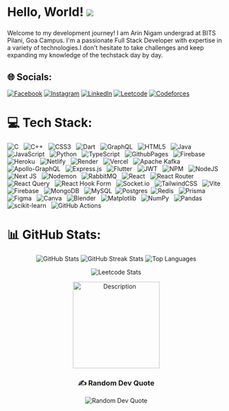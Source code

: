 Hello, World! ![](https://user-images.githubusercontent.com/18350557/176309783-0785949b-9127-417c-8b55-ab5a4333674e.gif)
==================================================================================================================================

###

<p align="left">Welcome to my development journey! I am Arin Nigam undergrad at BITS Pilani, Goa Campus. I'm a passionate Full Stack Developer with expertise in a variety of technologies.I don't hesitate to take challenges and keep expanding my knowledge of the techstack day by day.</p>


## 🌐 Socials:
[![Facebook](https://img.shields.io/badge/Facebook-%231877F2.svg?logo=Facebook&logoColor=white)](https://facebook.com/arin03) 
[![Instagram](https://img.shields.io/badge/Instagram-%23E4405F.svg?logo=Instagram&logoColor=white)](https://instagram.com/arinnigam_) 
[![LinkedIn](https://img.shields.io/badge/LinkedIn-%230077B5.svg?logo=linkedin&logoColor=white)](https://linkedin.com/in/arin-nigam) 
[![Leetcode](https://img.shields.io/badge/Leetcode-%23ED8B00.svg?logo=leetcode&logoColor=white)](https://leetcode.com/arin_nigam/)
[![Codeforces](https://img.shields.io/badge/Codeforces-%23039BE5.svg?logo=codeforces&logoColor=white)](https://codeforces.com/profile/arin_nigam)


# 💻 Tech Stack:
![C](https://img.shields.io/badge/c-%2300599C.svg?style=for-the-badge&logo=c&logoColor=white) &nbsp;
![C++](https://img.shields.io/badge/c++-%2300599C.svg?style=for-the-badge&logo=c%2B%2B&logoColor=white) &nbsp;
![CSS3](https://img.shields.io/badge/css3-%231572B6.svg?style=for-the-badge&logo=css3&logoColor=white) &nbsp;
![Dart](https://img.shields.io/badge/dart-%230175C2.svg?style=for-the-badge&logo=dart&logoColor=white) &nbsp;
![GraphQL](https://img.shields.io/badge/-GraphQL-E10098?style=for-the-badge&logo=graphql&logoColor=white) &nbsp;
![HTML5](https://img.shields.io/badge/html5-%23E34F26.svg?style=for-the-badge&logo=html5&logoColor=white) &nbsp;
![Java](https://img.shields.io/badge/java-%23ED8B00.svg?style=for-the-badge&logo=openjdk&logoColor=white) &nbsp;
![JavaScript](https://img.shields.io/badge/javascript-%23323330.svg?style=for-the-badge&logo=javascript&logoColor=%23F7DF1E) &nbsp;
![Python](https://img.shields.io/badge/python-3670A0?style=for-the-badge&logo=python&logoColor=ffdd54) &nbsp;
![TypeScript](https://img.shields.io/badge/typescript-%23007ACC.svg?style=for-the-badge&logo=typescript&logoColor=white) &nbsp;
![GithubPages](https://img.shields.io/badge/github%20pages-121013?style=for-the-badge&logo=github&logoColor=white) &nbsp;
![Firebase](https://img.shields.io/badge/firebase-%23039BE5.svg?style=for-the-badge&logo=firebase) &nbsp;
![Heroku](https://img.shields.io/badge/heroku-%23430098.svg?style=for-the-badge&logo=heroku&logoColor=white) &nbsp;
![Netlify](https://img.shields.io/badge/netlify-%23000000.svg?style=for-the-badge&logo=netlify&logoColor=#00C7B7) &nbsp;
![Render](https://img.shields.io/badge/Render-%46E3B7.svg?style=for-the-badge&logo=render&logoColor=white) &nbsp;
![Vercel](https://img.shields.io/badge/vercel-%23000000.svg?style=for-the-badge&logo=vercel&logoColor=white) &nbsp;
![Apache Kafka](https://img.shields.io/badge/Apache%20Kafka-000?style=for-the-badge&logo=apachekafka) &nbsp;
![Apollo-GraphQL](https://img.shields.io/badge/-ApolloGraphQL-311C87?style=for-the-badge&logo=apollo-graphql) &nbsp;
![Express.js](https://img.shields.io/badge/express.js-%23404d59.svg?style=for-the-badge&logo=express&logoColor=%2361DAFB) &nbsp;
![Flutter](https://img.shields.io/badge/Flutter-%2302569B.svg?style=for-the-badge&logo=Flutter&logoColor=white) &nbsp;
![JWT](https://img.shields.io/badge/JWT-black?style=for-the-badge&logo=JSON%20web%20tokens) &nbsp;
![NPM](https://img.shields.io/badge/NPM-%23CB3837.svg?style=for-the-badge&logo=npm&logoColor=white) &nbsp;
![NodeJS](https://img.shields.io/badge/node.js-6DA55F?style=for-the-badge&logo=node.js&logoColor=white) &nbsp;
![Next JS](https://img.shields.io/badge/Next-black?style=for-the-badge&logo=next.js&logoColor=white) &nbsp;
![Nodemon](https://img.shields.io/badge/NODEMON-%23323330.svg?style=for-the-badge&logo=nodemon&logoColor=%BBDEAD) &nbsp;
![RabbitMQ](https://img.shields.io/badge/rabbitmq-FF6600?style=for-the-badge&logo=rabbitmq&logoColor=white) &nbsp;
![React](https://img.shields.io/badge/react-%2320232a.svg?style=for-the-badge&logo=react&logoColor=%2361DAFB) &nbsp;
![React Router](https://img.shields.io/badge/React_Router-CA4245?style=for-the-badge&logo=react-router&logoColor=white) &nbsp;
![React Query](https://img.shields.io/badge/-React%20Query-FF4154?style=for-the-badge&logo=react%20query&logoColor=white) &nbsp;
![React Hook Form](https://img.shields.io/badge/React%20Hook%20Form-%23EC5990.svg?style=for-the-badge&logo=reacthookform&logoColor=white) &nbsp;
![Socket.io](https://img.shields.io/badge/Socket.io-black?style=for-the-badge&logo=socket.io&badgeColor=010101) &nbsp;
![TailwindCSS](https://img.shields.io/badge/tailwindcss-%2338B2AC.svg?style=for-the-badge&logo=tailwind-css&logoColor=white) &nbsp;
![Vite](https://img.shields.io/badge/vite-%23646CFF.svg?style=for-the-badge&logo=vite&logoColor=white) &nbsp;
![Firebase](https://img.shields.io/badge/firebase-a08021?style=for-the-badge&logo=firebase&logoColor=ffcd34) &nbsp;
![MongoDB](https://img.shields.io/badge/MongoDB-%234ea94b.svg?style=for-the-badge&logo=mongodb&logoColor=white) &nbsp;
![MySQL](https://img.shields.io/badge/mysql-4479A1.svg?style=for-the-badge&logo=mysql&logoColor=white)&nbsp;
![Postgres](https://img.shields.io/badge/postgres-%23316192.svg?style=for-the-badge&logo=postgresql&logoColor=white)&nbsp;
![Redis](https://img.shields.io/badge/redis-%23DD0031.svg?style=for-the-badge&logo=redis&logoColor=white) &nbsp;
![Prisma](https://img.shields.io/badge/Prisma-3982CE?style=for-the-badge&logo=Prisma&logoColor=white) &nbsp;
![Figma](https://img.shields.io/badge/figma-%23F24E1E.svg?style=for-the-badge&logo=figma&logoColor=white) &nbsp;
![Canva](https://img.shields.io/badge/Canva-%2300C4CC.svg?style=for-the-badge&logo=Canva&logoColor=white) &nbsp;
![Blender](https://img.shields.io/badge/blender-%23F5792A.svg?style=for-the-badge&logo=blender&logoColor=white) &nbsp;
![Matplotlib](https://img.shields.io/badge/Matplotlib-%23ffffff.svg?style=for-the-badge&logo=Matplotlib&logoColor=black) &nbsp;
![NumPy](https://img.shields.io/badge/numpy-%23013243.svg?style=for-the-badge&logo=numpy&logoColor=white) &nbsp;
![Pandas](https://img.shields.io/badge/pandas-%23150458.svg?style=for-the-badge&logo=pandas&logoColor=white) &nbsp;
![scikit-learn](https://img.shields.io/badge/scikit--learn-%23F7931E.svg?style=for-the-badge&logo=scikit-learn&logoColor=white) &nbsp;
![GitHub Actions](https://img.shields.io/badge/github%20actions-%232671E5.svg?style=for-the-badge&logo=githubactions&logoColor=white)&nbsp;
# 📊 GitHub Stats:
<p align="center">
  <img src="https://github-readme-stats.vercel.app/api?username=ArinNigam&theme=cobalt2&hide_border=false&include_all_commits=false&count_private=false" alt="GitHub Stats" />
  <img src="https://github-readme-streak-stats.herokuapp.com/?user=ArinNigam&theme=cobalt2&hide_border=false" alt="GitHub Streak Stats" />
  <img src="https://github-readme-stats.vercel.app/api/top-langs/?username=ArinNigam&theme=cobalt2&hide_border=false&include_all_commits=false&count_private=false&layout=compact" alt="Top Languages" />
</p>

<p align="center">
  <img src="https://leetcode.card.workers.dev/arin_nigam?theme=dark&font=&extension=activity" alt="Leetcode Stats" />
</p>

<p align="center">
  <img src="https://github.com/user-attachments/assets/3e66617b-5cc8-46b8-8f2c-a74e0eacb0dd" alt="Description" width="200" height="200" />
</p>

<h3 align="center">✍️ Random Dev Quote</h3>

<p align="center">
  <img src="https://quotes-github-readme.vercel.app/api?type=horizontal&theme=radical" alt="Random Dev Quote" />
</p>


<!-- Proudly created with GPRM ( https://gprm.itsvg.in ) -->




<!-- Proudly created with GPRM ( https://gprm.itsvg.in ) -->
